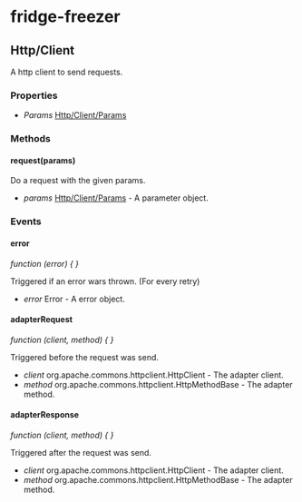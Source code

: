 # fridge-freezer

## Http/Client
A http client to send requests.

### Properties

* *Params* [Http/Client/Params](Client/Params.md)

### Methods

#### request(params)

Do a request with the given params.

* *params* [Http/Client/Params](Client/Params.md) - A parameter object.

### Events

#### error
*function (error) { }*

Triggered if an error wars thrown. (For every retry)

* *error* Error - A error object.

#### adapterRequest
*function (client, method) { }*

Triggered before the request was send.

* *client* org.apache.commons.httpclient.HttpClient - The adapter client.
* *method* org.apache.commons.httpclient.HttpMethodBase - The adapter method.

#### adapterResponse
*function (client, method) { }*

Triggered after the request was send.

* *client* org.apache.commons.httpclient.HttpClient - The adapter client.
* *method* org.apache.commons.httpclient.HttpMethodBase - The adapter method.
